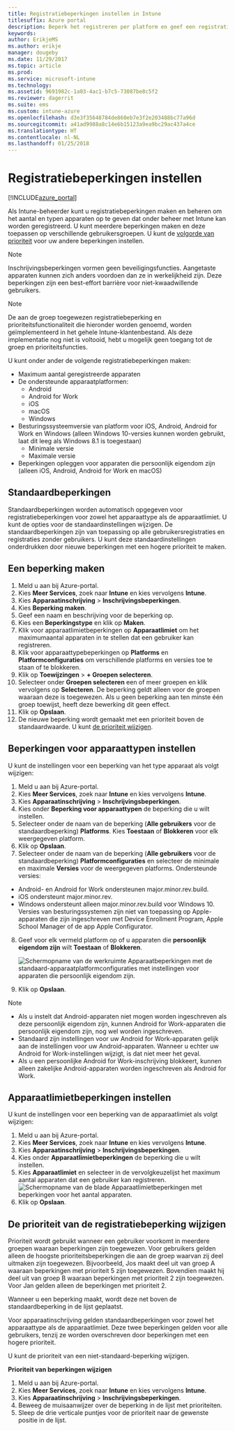 ```yaml
---
title: Registratiebeperkingen instellen in Intune
titlesuffix: Azure portal
description: Beperk het registreren per platform en geef een registratielimiet voor apparaten op in Intune. "
keywords: 
author: ErikjeMS
ms.author: erikje
manager: dougeby
ms.date: 11/29/2017
ms.topic: article
ms.prod: 
ms.service: microsoft-intune
ms.technology: 
ms.assetid: 9691982c-1a03-4ac1-b7c5-73087be8c5f2
ms.reviewer: dagerrit
ms.suite: ems
ms.custom: intune-azure
ms.openlocfilehash: d3e3f35648784de860eb7e3f2e203488bc77a96d
ms.sourcegitcommit: a41ad9988a8c14e6b15123a9ea9bc29ac437a4ce
ms.translationtype: HT
ms.contentlocale: nl-NL
ms.lasthandoff: 01/25/2018
---
```

# <a name="set-enrollment-restrictions"></a>Registratiebeperkingen instellen

[!INCLUDE[azure_portal](./includes/azure_portal.md)]

Als Intune-beheerder kunt u registratiebeperkingen maken en beheren om het aantal en typen apparaten op te geven dat onder beheer met Intune kan worden geregistreerd. U kunt meerdere beperkingen maken en deze toepassen op verschillende gebruikersgroepen. U kunt de [volgorde van prioriteit](#change-enrollment-restriction-priority) voor uw andere beperkingen instellen.

>[!NOTE]
>Inschrijvingsbeperkingen vormen geen beveiligingsfuncties. Aangetaste apparaten kunnen zich anders voordoen dan ze in werkelijkheid zijn. Deze beperkingen zijn een best-effort barrière voor niet-kwaadwillende gebruikers.

>[!NOTE]
>De aan de groep toegewezen registratiebeperking en prioriteitsfunctionaliteit die hieronder worden genoemd, worden geïmplementeerd in het gehele Intune-klantenbestand. Als deze implementatie nog niet is voltooid, hebt u mogelijk geen toegang tot de groep en prioriteitsfuncties. 

U kunt onder ander de volgende registratiebeperkingen maken:

- Maximum aantal geregistreerde apparaten
- De ondersteunde apparaatplatformen:
  - Android
  - Android for Work
  - iOS
  - macOS
  - Windows
- Besturingssysteemversie van platform voor iOS, Android, Android for Work en Windows (alleen Windows 10-versies kunnen worden gebruikt, laat dit leeg als Windows 8.1 is toegestaan)
  - Minimale versie
  - Maximale versie
- Beperkingen opleggen voor apparaten die persoonlijk eigendom zijn (alleen iOS, Android, Android for Work en macOS)

## <a name="default-restrictions"></a>Standaardbeperkingen

Standaardbeperkingen worden automatisch opgegeven voor registratiebeperkingen voor zowel het apparaattype als de apparaatlimiet. U kunt de opties voor de standaardinstellingen wijzigen. De standaardbeperkingen zijn van toepassing op alle gebruikersregistraties en registraties zonder gebruikers. U kunt deze standaardinstellingen onderdrukken door nieuwe beperkingen met een hogere prioriteit te maken.

## <a name="create-a-restriction"></a>Een beperking maken

1. Meld u aan bij Azure-portal.
2. Kies **Meer Services**, zoek naar **Intune** en kies vervolgens **Intune**.
3. Kies **Apparaatinschrijving** > **Inschrijvingsbeperkingen**.
4. Kies **Beperking maken**.
5. Geef een naam en beschrijving voor de beperking op.
6. Kies een **Beperkingstype** en klik op **Maken**.
7. Klik voor apparaatlimietbeperkingen op **Apparaatlimiet** om het maximumaantal apparaten in te stellen dat een gebruiker kan registreren.
8. Klik voor apparaattypebeperkingen op **Platforms** en **Platformconfiguraties** om verschillende platforms en versies toe te staan of te blokkeren.
9. Klik op **Toewijzingen** > **+ Groepen selecteren**.
10. Selecteer onder **Groepen selecteren** een of meer groepen en klik vervolgens op **Selecteren**. De beperking geldt alleen voor de groepen waaraan deze is toegewezen. Als u geen beperking aan ten minste één groep toewijst, heeft deze bewerking dit geen effect.
11. Klik op **Opslaan**.
12. De nieuwe beperking wordt gemaakt met een prioriteit boven de standaardwaarde. U kunt [de prioriteit wijzigen](#change-enrollment-restriction-priority).

## <a name="set-device-type-restrictions"></a>Beperkingen voor apparaattypen instellen

U kunt de instellingen voor een beperking van het type apparaat als volgt wijzigen:

1. Meld u aan bij Azure-portal.
2. Kies **Meer Services**, zoek naar **Intune** en kies vervolgens **Intune**.
3. Kies **Apparaatinschrijving** > **Inschrijvingsbeperkingen**.
4. Kies onder **Beperking voor apparaattypen** de beperking die u wilt instellen.
5. Selecteer onder de naam van de beperking (**Alle gebruikers** voor de standaardbeperking) **Platforms**. Kies **Toestaan** of **Blokkeren** voor elk weergegeven platform.
6. Klik op **Opslaan**.
7. Selecteer onder de naam van de beperking (**Alle gebruikers** voor de standaardbeperking) **Platformconfiguraties** en selecteer de minimale en maximale **Versies** voor de weergegeven platforms. Ondersteunde versies:
  - Android- en Android for Work ondersteunen major.minor.rev.build.
  - iOS ondersteunt major.minor.rev.
  - Windows ondersteunt alleen major.minor.rev.build voor Windows 10.
  Versies van besturingssystemen zijn niet van toepassing op Apple-apparaten die zijn ingeschreven met Device Enrollment Program, Apple School Manager of de app Apple Configurator. 
8. Geef voor elk vermeld platform op of u apparaten die **persoonlijk eigendom zijn** wilt **Toestaan** of **Blokkeren**.

    ![Schermopname van de werkruimte Apparaatbeperkingen met de standaard-apparaatplatformconfiguraties met instellingen voor apparaten die persoonlijk eigendom zijn.](media/device-restrictions-platform-configurations.png)
9. Klik op **Opslaan**.

>[!NOTE]
>- Als u instelt dat Android-apparaten niet mogen worden ingeschreven als deze persoonlijk eigendom zijn, kunnen Android for Work-apparaten die persoonlijk eigendom zijn, nog wel worden ingeschreven.
>- Standaard zijn instellingen voor uw Android for Work-apparaten gelijk aan de instellingen voor uw Android-apparaten. Wanneer u echter uw Android for Work-instellingen wijzigt, is dat niet meer het geval.
>- Als u een persoonlijke Android for Work-inschrijving blokkeert, kunnen alleen zakelijke Android-apparaten worden ingeschreven als Android for Work.

## <a name="set-device-limit-restrictions"></a>Apparaatlimietbeperkingen instellen

U kunt de instellingen voor een beperking van de apparaatlimiet als volgt wijzigen:

1. Meld u aan bij Azure-portal.
2. Kies **Meer Services**, zoek naar **Intune** en kies vervolgens **Intune**.
3. Kies **Apparaatinschrijving** > **Inschrijvingsbeperkingen**.
4. Kies onder **Apparaatlimietbeperkingen** de beperking die u wilt instellen.
5. Kies **Apparaatlimiet** en selecteer in de vervolgkeuzelijst het maximum aantal apparaten dat een gebruiker kan registreren.
    ![Schermopname van de blade Apparaatlimietbeperkingen met beperkingen voor het aantal apparaten.](./media/device-restrictions-limit.png)
6. Klik op **Opslaan**.

## <a name="change-enrollment-restriction-priority"></a>De prioriteit van de registratiebeperking wijzigen

Prioriteit wordt gebruikt wanneer een gebruiker voorkomt in meerdere groepen waaraan beperkingen zijn toegewezen. Voor gebruikers gelden alleen de hoogste prioriteitsbeperkingen die aan de groep waarvan zij deel uitmaken zijn toegewezen. Bijvoorbeeld, Jos maakt deel uit van groep A waaraan beperkingen met prioriteit 5 zijn toegewezen. Bovendien maakt hij deel uit van groep B waaraan beperkingen met prioriteit 2 zijn toegewezen. Voor Jan gelden alleen de beperkingen met prioriteit 2. 

Wanneer u een beperking maakt, wordt deze net boven de standaardbeperking in de lijst geplaatst.

Voor apparaatinschrijving gelden standaardbeperkingen voor zowel het apparaattype als de apparaatlimiet. Deze twee beperkingen gelden voor alle gebruikers, tenzij ze worden overschreven door beperkingen met een hogere prioriteit. 

U kunt de prioriteit van een niet-standaard-beperking wijzigen. 

**Prioriteit van beperkingen wijzigen**

1. Meld u aan bij Azure-portal.
2. Kies **Meer Services**, zoek naar **Intune** en kies vervolgens **Intune**.
3. Kies **Apparaatinschrijving** > **Inschrijvingsbeperkingen**.
4. Beweeg de muisaanwijzer over de beperking in de lijst met prioriteiten.
5. Sleep de drie verticale puntjes voor de prioriteit naar de gewenste positie in de lijst.






